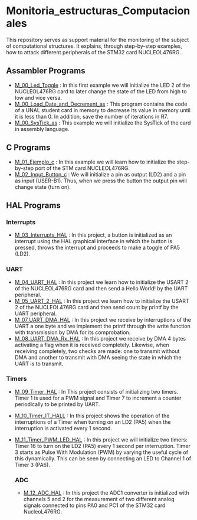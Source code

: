 # Monitoria_estructuras_Computacionales
This repository serves as support material for the monitoring of the subject of computational structures. It explains, through step-by-step examples, how to attack different peripherals of the STM32 card NUCLEOL476RG.

## Assambler Programs
* [M_00_Led_Toggle](https://github.com/Tjimenez1303/Monitoria_estructuras_Computacionales/tree/main/M_00_Led_Toggle) : In this first example we will initialize the LED 2 of the NUCLEOL476RG card to later change the state of the LED from high to low and vice versa.
* [M_00_Load_Date_and_Decrement_as](https://github.com/Tjimenez1303/Monitoria_estructuras_Computacionales/tree/main/M_00_Load_Date_and_Decrement_as) : This program contains the code of a UNAL student card in memory to decrease its value in memory until it is less than 0. In addition, save the number of iterations in R7. 
* [M_00_SysTick_as](https://github.com/Tjimenez1303/Monitoria_estructuras_Computacionales/tree/main/M_00_SysTick_as) : This example we will initialize the SysTick of the card in assembly language. 

## C Programs
* [M_01_Ejemplo_c](https://github.com/Tjimenez1303/Monitoria_estructuras_Computacionales/tree/main/M_01_Ejemplo_c) : In this example we will learn how to initialize the step-by-step port of the STM card NUCLEOL476RG.
* [M_02_Input_Button_c](https://github.com/Tjimenez1303/Monitoria_estructuras_Computacionales/tree/main/M_02_Input_Button_c) : We will initialize a pin as output (LD2) and a pin as input (USER-B1). Thus, when we press the button the output pin will change state (turn on).

## HAL Programs
### Interrupts
* [M_03_Interrupts_HAL](https://github.com/Tjimenez1303/Monitoria_estructuras_Computacionales/tree/main/M_03_Interrupts_HAL) : In this project, a button is initialized as an interrupt using the HAL graphical interface in which the button is pressed, throws the interrupt and proceeds to make a toggle of PA5 (LD2).

### UART
* [M_04_UART_HAL](https://github.com/Tjimenez1303/Monitoria_estructuras_Computacionales/tree/main/M_04_UART_HALL) : In this project we learn how to initialize the USART 2 of the NUCLEOL476RG card and then send a Hello World! by the UART peripheral.
* [M_05_UART_2_HAL](https://github.com/Tjimenez1303/Monitoria_estructuras_Computacionales/tree/main/M_05_UART_2_HAL) : In this project we learn how to initialize the USART 2 of the NUCLEOL476RG card and then send count by printf by the UART peripheral.
* [M_07_UART_DMA_HAL](https://github.com/Tjimenez1303/Monitoria_estructuras_Computacionales/tree/main/M_07_UART_DMA_HAL) : In this project we receive by interruptions of the UART a one byte and we implement the printf through the write function with transmission by DMA for its comprobation.
* [M_08_UART_DMA_Rx_HAL](https://github.com/Tjimenez1303/Monitoria_estructuras_Computacionales/tree/main/M_08_UART_DMA_Rx_HAL) : In this project we receive by DMA 4 bytes activating a flag when it is received completely. Likewise, when receiving completely, two checks are made: one to transmit without DMA and another to transmit with DMA seeing the state in which the UART is to transmit.


### Timers
* [M_09_Timer_HAL](https://github.com/Tjimenez1303/Monitoria_estructuras_Computacionales/tree/main/M_09_Timer_HAL) : In This project consists of initializing two timers. Timer 1 is used for a PWM signal and Timer 7 to increment a counter periodically to be printed by UART.
* [M_10_Timer_IT_HALL](https://github.com/Tjimenez1303/Monitoria_estructuras_Computacionales/tree/main/M_10_Timer_IT_HAL) : In this project shows the operation of the interruptions of a Timer when turning on an LD2 (PA5) when the interruption is activated every 1 second.
* [M_11_Timer_PWM_LED_HAL](https://github.com/Tjimenez1303/Monitoria_estructuras_Computacionales/tree/main/M_11_Timer_PWM_LED_HAL) : In this project we will initialize two timers: Timer 16 to turn on the LD2 (PA5) every 1 second per interruption. Timer 3 starts as Pulse With Modulation (PWM) by varying the useful cycle of this dynamically. This can be seen by connecting an LED to Channel 1 of Timer 3 (PA6).


  ### ADC
  * [M_12_ADC_HAL](https://github.com/Tjimenez1303/Monitoria_estructuras_Computacionales/tree/main/M_12_ADC_HAL) : In this project the ADC1 converter is initialized with channels 5 and 2 for the measurement of two different analog signals connected to pins PA0 and PC1 of the STM32 card NucleoL476RG.
